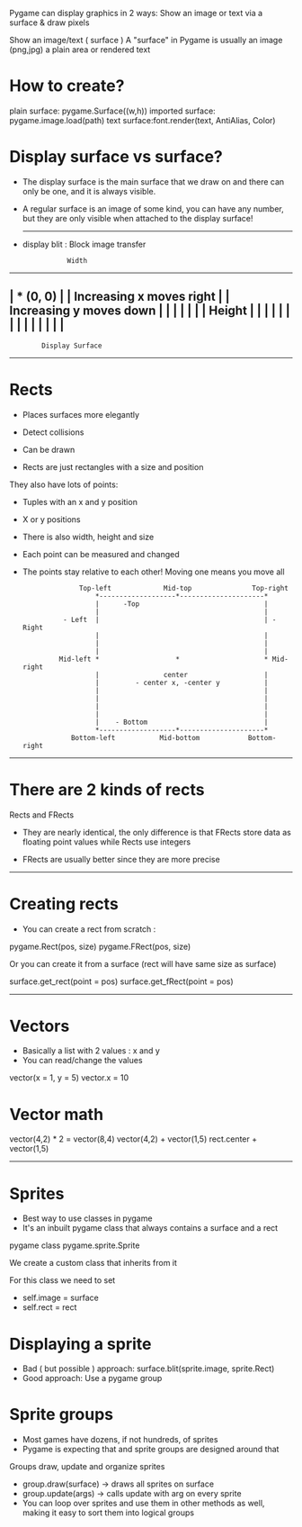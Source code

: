 Pygame can display graphics in 2 ways:
Show an image or text via a surface & draw pixels

Show an image/text ( surface )
A "surface" in Pygame is usually an image (png,jpg)
a plain area or rendered text

# How to create?

plain surface: pygame.Surface((w,h))
imported surface: pygame.image.load(path)
text surface:font.render(text, AntiAlias, Color)

# Display surface vs surface?

- The display surface is the main surface that we draw on and there can only be
  one, and it is always visible.

- A regular surface is an image of some kind, you can have any number, but
  they are only visible when attached to the display surface!

  -------------------------------------------------------------------------------

- display blit : Block image transfer


                 Width
-------------------------------------------
| * (0, 0)                                |
|  Increasing x moves right               |
|  Increasing y moves down                |
|                                         |
|                                         |
|                                         | Height
|                                         |
|                                         |
|                                         |
|                                         |
|                                         |
|                                         |
|                                         |
-------------------------------------------
            Display Surface

-----------------------------------------------------------------------------------

# Rects

- Places surfaces more elegantly
- Detect collisions
- Can be drawn

- Rects are just rectangles with a size and position

They also have lots of points:
- Tuples with an x and y position
- X or y positions
- There is also width, height and size
- Each point can be measured and changed
- The points stay relative to each other! Moving one means you move all


                    Top-left             Mid-top               Top-right
                        *-------------------*---------------------*
                        |      -Top                               |
                        |                                         |
                - Left  |                                         | - Right
                        |                                         |
                        |                                         |
                        |                                         | 
               Mid-left *                   *                     * Mid-right
                        |                center                   |
                        |         - center x, -center y           |
                        |                                         |
                        |                                         |
                        |                                         |
                        |                                         |
                        |    - Bottom                             |
                        *-------------------*---------------------*
                  Bottom-left           Mid-bottom            Bottom-right






----------------------------------------------------------------------------------

# There are 2 kinds of rects

Rects and FRects

- They are nearly identical, the only difference is that FRects store data as 
  floating point values while Rects use integers

- FRects are usually better since they are more precise

-----------------------------------------------------------------------------------

# Creating rects

- You can create a rect from scratch : 

pygame.Rect(pos, size)
pygame.FRect(pos, size)

Or you can create it from a surface (rect will have same size as surface)

surface.get_rect(point = pos)
surface.get_fRect(point = pos)

----------------------------------------------------------------------------------

# Vectors

- Basically a list with 2 values : x and y
- You can read/change the values

vector(x = 1, y = 5)
vector.x = 10

# Vector math
vector(4,2) * 2 = vector(8,4)
vector(4,2) + vector(1,5)
rect.center + vector(1,5)

---------------------------------------------------------------------------------

# Sprites

- Best way to use classes in pygame
- It's an inbuilt pygame class that always contains a surface and a rect

pygame class pygame.sprite.Sprite

We create a custom class that inherits from it

For this class we need to set
- self.image = surface
- self.rect = rect

# Displaying a sprite

- Bad ( but possible ) approach: surface.blit(sprite.image, sprite.Rect)
- Good approach: Use a pygame group

# Sprite groups

- Most games have dozens, if not hundreds, of sprites
- Pygame is expecting that and sprite groups are designed around that


Groups draw, update and organize sprites

- group.draw(surface) -> draws all sprites on surface
- group.update(args) -> calls update with arg on every sprite
- You can loop over sprites and use them in other methods as well, making it easy to sort
  them into logical groups